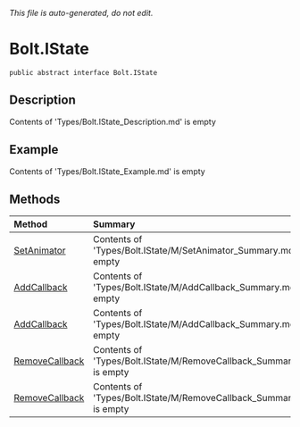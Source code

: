 *This file is auto-generated, do not edit.*

# Bolt.IState
`public abstract interface Bolt.IState`
## Description
Contents of 'Types/Bolt.IState_Description.md' is empty
## Example
Contents of 'Types/Bolt.IState_Example.md' is empty
## Methods
| Method | Summary |
|:-----|:--------|
|[SetAnimator](Bolt.IState/M/SetAnimator.md)|Contents of 'Types/Bolt.IState/M/SetAnimator_Summary.md' is empty|
|[AddCallback](Bolt.IState/M/AddCallback.md)|Contents of 'Types/Bolt.IState/M/AddCallback_Summary.md' is empty|
|[AddCallback](Bolt.IState/M/AddCallback.md)|Contents of 'Types/Bolt.IState/M/AddCallback_Summary.md' is empty|
|[RemoveCallback](Bolt.IState/M/RemoveCallback.md)|Contents of 'Types/Bolt.IState/M/RemoveCallback_Summary.md' is empty|
|[RemoveCallback](Bolt.IState/M/RemoveCallback.md)|Contents of 'Types/Bolt.IState/M/RemoveCallback_Summary.md' is empty|
